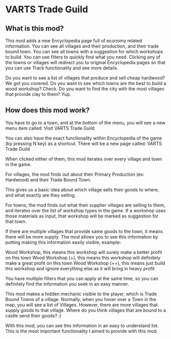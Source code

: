 # VARTS Trade Guild

## What is this mod?

This mod adds a new Encyclopedia page full of economy related information. You can see all villages and their production, and their trade bound town. You can see all towns with a suggestion for which workshops to build. You can use filters to quickly find what you need. Clicking any of the towns or villages will redirect you to original Encyclopedia pages so that you can use Track functionality and see more details.

Do you want to see a list of villages that produce and sell cheap hardwood? We got you covered.
Do you want to see which towns are the best to build a wood workshop? Check.
Do you want to find the city with the most villages that provide clay to them? Yup.

## How does this mod work?

You have to go to a town, and at the bottom of the menu, you will see a new menu item called: Visit VARTS Trade Guild

You can also have the exact functionality within Encyclopedia of the game (by pressing N key) as a shortcut. There will be a new page called: VARTS Trade Guild

When clicked either of them, this mod iterates over every village and town in the game.

For villages, the mod finds out about their Primary Production (ex: Hardwood) and their Trade Bound Town.

This gives us a basic idea about which village sells their goods to where, and what exactly are they selling.

For towns, the mod finds out what their supplier villages are selling to them, and iterates over the list of workshop types in the game. If a workshop uses those materials as input, that workshop will be marked as suggestion for that town.

If there are multiple villages that provide same goods to the town, it means there will be more supply. The mod allows you to see this information by putting making this information easily visible, example:

Wood Workshop, this means this workshop will surely make a better profit on this town
Wood Workshop (+), this means this workshop will definitely make a great profit on this town
Wood Workshop (++), this means just build this workshop and ignore everything else as it will bring in heavy profit

You have multiple filters that you can apply at the same time, so you can definitely find the information you seek in an easy manner.

This mod makes a hidden mechanic visible to the player, which is Trade Bound Towns of a village. Normally, when you hover over a Town in the map, you will see a list of Villages. However, there are more villages that supply goods to that village. Where do you think villages that are bound to a castle send their goods? :)

With this mod, you can see this information in an easy to understand list. This is the most important functionality I aimed to provide with this mod.
